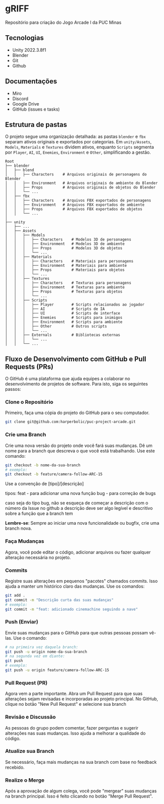 # gRIFF

Repositório para criação do Jogo Arcade I da PUC Minas

## Tecnologias

- Unity 2022.3.8f1
- Blender
- Git
- Github

## Documentações

- Miro
- Discord
- Google Drive
- GitHub (issues e tasks)

## Estrutura de pastas

O projeto segue uma organização detalhada: as pastas `blender` e `fbx` separam ativos originais e exportados por categorias. Em `unity/Assets`, `Models`, `Materials` e `Textures` dividem ativos, enquanto `Scripts` segmenta por `Player`, `AI`, `UI`, `Enemies`, `Environment` e `Other`, simplificando a gestão.

```matemathica
Root
├── blender
│   ├── blend
│   │   ├── Characters    # Arquivos originais de personagens do Blender
│   │   ├── Environment   # Arquivos originais de ambiente do Blender
│   │   ├── Props         # Arquivos originais de objetos do Blender
│   │   └── ...
│   ├── fbx
│   │   ├── Characters    # Arquivos FBX exportados de personagens
│   │   ├── Environment   # Arquivos FBX exportados de ambiente
│   │   ├── Props         # Arquivos FBX exportados de objetos
│   │   └── ...
│
├── unity
│   ├── ...
│   ├── Assets
│   │   ├── Models
│   │   │   ├── Characters    # Modelos 3D de personagens
│   │   │   ├── Environment   # Modelos 3D de ambiente
│   │   │   ├── Props         # Modelos 3D de objetos
│   │   │   └── ...
│   │   ├── Materials
│   │   │   ├── Characters    # Materiais para personagens
│   │   │   ├── Environment   # Materiais para ambiente
│   │   │   ├── Props         # Materiais para objetos
│   │   │   └── ...
│   │   ├── Textures
│   │   │   ├── Characters    # Texturas para personagens
│   │   │   ├── Environment   # Texturas para ambiente
│   │   │   ├── Props         # Texturas para objetos
│   │   │   └── ...
│   │   ├── Scripts
│   │   │   ├── Player        # Scripts relacionados ao jogador
│   │   │   ├── AI            # Scripts de IA
│   │   │   ├── UI            # Scripts de interface
│   │   │   ├── Enemies       # Scripts para inimigos
│   │   │   ├── Environment   # Scripts para ambiente
│   │   │   ├── Other         # Outros scripts
│   │   │   └── ...
│   │   ├── Externals         # Bibliotecas externas
│   │   │   └── ...
│   │   └── ...

```

## Fluxo de Desenvolvimento com GitHub e Pull Requests (PRs)

O GitHub é uma plataforma que ajuda equipes a colaborar no desenvolvimento de projetos de software. Para isto, siga os seguintes passos:

### Clone o Repositório
Primeiro, faça uma cópia do projeto do GitHub para o seu computador.

```sh
git clone git@github.com:harperbolic/puc-project-arcade.git
```

### Crie uma Branch
Crie uma nova versão do projeto onde você fará suas mudanças. Dê um nome para a branch que descreva o que você está trabalhando. Use este comando:

```sh
git checkout -b nome-da-sua-branch
# exemplo:
git checkout -b feature/camera-follow-ARC-15
```
Use a convenção de [tipo]/[descrição]

tipos:
feat       -    para adicionar uma nova função
bug        -    para correção de bugs    

caso seja do tipo bug, não se esqueça de começar a descrição com o número da Issue no github
a descrição deve ser algo legível e descritivo sobre a função que a branch tem

**Lembre-se**: Sempre ao iniciar uma nova funcionalidade ou bugfix, crie uma branch nova.

### Faça Mudanças
Agora, você pode editar o código, adicionar arquivos ou fazer qualquer alteração necessária no projeto.

### Commits
Registre suas alterações em pequenos "pacotes" chamados commits. Isso ajuda a manter um histórico claro das mudanças. Use os comandos:

```sh
git add .
git commit -m "Descrição curta das suas mudanças"
# exemplo:
git commit -m "feat: adicionado cinemachine seguindo a nave"
```

### Push (Enviar)
Envie suas mudanças para o GitHub para que outras pessoas possam vê-las. Use o comando:

```sh
# na primeira vez daquela branch:
git push -u origin nome-da-sua-branch
# na segunda vez em diante:
git push
# exemplo:
git push -u origin feature/camera-follow-ARC-15
```

### Pull Request (PR)
Agora vem a parte importante. Abra um Pull Request para que suas alterações sejam revisadas e incorporadas ao projeto principal. No GitHub, clique no botão "New Pull Request" e selecione sua branch

### Revisão e Discussão
As pessoas do grupo podem comentar, fazer perguntas e sugerir alterações nas suas mudanças. Isso ajuda a melhorar a qualidade do código.

### Atualize sua Branch
Se necessário, faça mais mudanças na sua branch com base no feedback recebido.

### Realize o Merge
Após a aprovação de algum colega, você pode "mergear" suas mudanças na branch principal. Isso é feito clicando no botão "Merge Pull Request".
